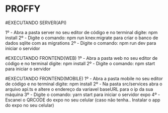 # PROFFY

#EXECUTANDO SERVER(API)

1º - Abra a pasta server no seu editor de código e no terminal digite: npm install
2º - Digite o comando: npm run knex:migrate para criar o banco de dados sqlite com as migrations
2º - Digite o comando: npm run dev para iniciar o servidor


#EXECUTANDO FRONTEND(WEB)
1º - Abra a pasta web no seu editor de código e no terminal digite: npm install
2º - Digite o comando: npm start para iniciar o servidor

#EXECUTANDO FRONTEND(MOBILE)
1º - Abra a pasta mobile no seu editor de código e no terminal digite: npm install
2º - Na pasta src/services abra o arquivo api.ts e altere o endereço da variavel baseURL para o ip da sua máquina
3º - Digite o comando: yarn start para iniciar o servidor expo
4º - Escanei o QRCODE do expo no seu celular (caso não tenha.. Instalar o app do expo no seu celular)




